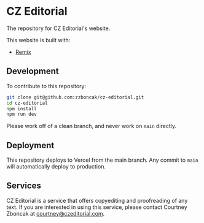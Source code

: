 # CZ Editorial

The repository for CZ Editorial's website.

This website is built with:
- [Remix](https://remix.run/docs)

## Development

To contribute to this repository:

```sh
git clone git@github.com:zzboncak/cz-editorial.git
cd cz-editorial
npm install
npm run dev
```

Please work off of a clean branch, and never work on `main` directly.

## Deployment

This repository deploys to Vercel from the main branch. Any commit to `main` will automatically deploy to production.

## Services

CZ Editorial is a service that offers copyediting and proofreading of any text. If you are interested in using this service, please contact Courtney Zboncak at [courtney@czeditorial.com](mailto:courtney@czeditorial.com).